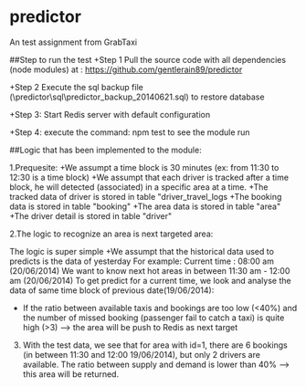 predictor
=========

An test assignment from GrabTaxi

##Step to run the test
+Step 1
Pull the source code with all dependencies (node modules) at : https://github.com/gentlerain89/predictor

+Step 2
Execute the sql backup file (\predictor\sql\predictor_backup_20140621.sql) to restore database

+Step 3:
Start Redis server with default configuration

+Step 4:
execute the command: npm test to see the module run

##Logic that has been implemented to the module:

1.Prequesite:
+We assumpt a time block is 30 minutes (ex: from 11:30 to 12:30 is a time block)
+We assumpt that each driver is tracked after a time block, he will detected (associated) in a specific area at a time.
+The tracked data of driver is stored in table "driver_travel_logs
+The booking data is stored in table "booking"
+The area data is stored in table "area"
+The driver detail is stored in table "driver"

2.The logic to recognize an area is next targeted area:

The logic is super simple
+We assumpt that the historical data used to predicts is the data of yesterday
  For example:
  Current time : 08:00 am (20/06/2014)
  We want to know next hot areas in between 11:30 am - 12:00 am (20/06/2014)
  To get predict for a current time, we look and analyse the data of same time block of previous date(19/06/2014):
  + If the ratio between available taxis and bookings are too low (<40%) and the number of missed booking (passenger fail to catch a taxi) is quite high (>3)
  --> the area will be push to Redis as next target

 3. With the test data, we see that for area with id=1, there are 6 bookings (in between 11:30 and 12:00 19/06/2014), but only 2 drivers are available. 
 The ratio between supply and demand is lower than 40% --> this area will be returned.
  

